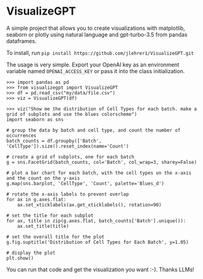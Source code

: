 # VisualizeGPT

A simple project that allows you to create visualizations with matplotlib, seaborn or plotly using natural language and gpt-turbo-3.5 from pandas dataframes.

To install, run
`pip install https://github.com/jlehrer1/VisualizeGPT.git`

The usage is very simple. Export your OpenAI key as an environment variable named `OPENAI_ACCESS_KEY` or pass it into the class initialization.

```
>>> import pandas as pd 
>>> from visualizegpt import VisualizeGPT
>>> df = pd.read_csv("my/data/file.csv")
>>> viz = VisualizeGPT(df)

>>> viz("Show me the distribution of Cell Types for each batch. make a grid of subplots and use the blues colorscheme")
import seaborn as sns

# group the data by batch and cell type, and count the number of occurrences
batch_counts = df.groupby(['Batch', 'CellType']).size().reset_index(name='Count')

# create a grid of subplots, one for each batch
g = sns.FacetGrid(batch_counts, col='Batch', col_wrap=3, sharey=False)

# plot a bar chart for each batch, with the cell types on the x-axis and the count on the y-axis
g.map(sns.barplot, 'CellType', 'Count', palette='Blues_d')

# rotate the x-axis labels to prevent overlap
for ax in g.axes.flat:
    ax.set_xticklabels(ax.get_xticklabels(), rotation=90)

# set the title for each subplot
for ax, title in zip(g.axes.flat, batch_counts['Batch'].unique()):
    ax.set_title(title)

# set the overall title for the plot
g.fig.suptitle('Distribution of Cell Types for Each Batch', y=1.05)

# display the plot
plt.show()
```

You can run that code and get the visualization you want :-). Thanks LLMs!